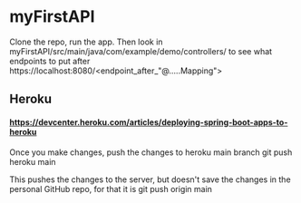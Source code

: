 # myFirstAPI

Clone the repo, run the app.  Then look in myFirstAPI/src/main/java/com/example/demo/controllers/
to see what endpoints to put after https://localhost:8080/<endpoint_after_"@.....Mapping">

## Heroku
#### https://devcenter.heroku.com/articles/deploying-spring-boot-apps-to-heroku

Once you make changes, push the changes to heroku main branch
git push heroku main

This pushes the changes to the server, but doesn't save the changes in the personal GitHub repo, for that it is 
git push origin main